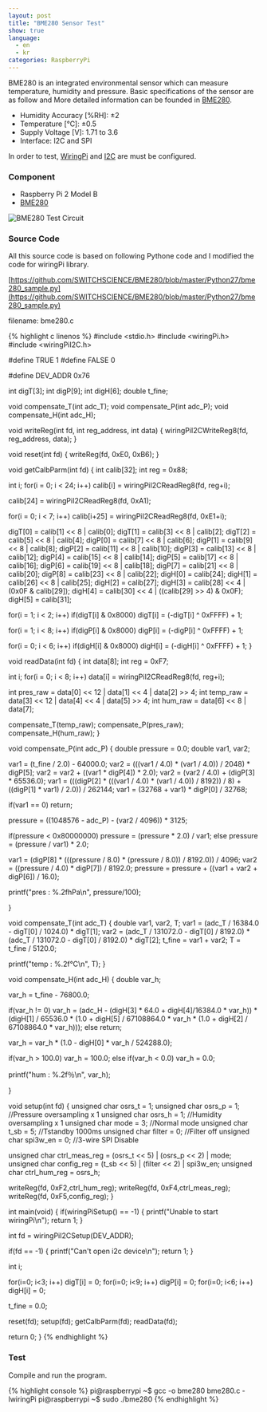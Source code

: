 ```yaml
---
layout: post
title: "BME280 Sensor Test"
show: true
language:
  - en
  - kr
categories: RaspberryPi
---
```

BME280 is an integrated environmental sensor which can measure temperature, humidity and pressure. Basic specifications of the sensor are as follow and More detailed information can be founded in [BME280](https://www.bosch-sensortec.com/bst/products/all_products/bme280).

* Humidity Accuracy [%RH]: ±2
* Temperature [℃]: ±0.5
* Supply Voltage [V]: 1.71 to 3.6
* Interface: I2C and SPI

In order to test, [WiringPi]({{site.url}}/raspberrypi/2016/05/20/wiringPi-installation-en.html) and [I2C]({{site.url}}/raspberrypi/2017/04/13/i2c-configuration-en.html) are must be configured.

### Component

* Raspberry Pi 2 Model B
* [BME280](https://www.embeddedadventures.com/bme280_weather_multi_sensor_mod-1022.html)

![BME280 Test Circuit]({{site.url}}/images/rpi_bme280_test.png)

### Source Code

All this source code is based on following Pythone code and I modified the code for wiringPi library.

[https://github.com/SWITCHSCIENCE/BME280/blob/master/Python27/bme280_sample.py](https://github.com/SWITCHSCIENCE/BME280/blob/master/Python27/bme280_sample.py)

filename: bme280.c

{% highlight c linenos %}
#include <stdio.h>
#include <wiringPi.h>
#include <wiringPiI2C.h>

#define TRUE 1
#define FALSE 0

#define DEV_ADDR 0x76

int digT[3];
int digP[9];
int digH[6];
double t_fine;

void compensate_T(int adc_T);
void compensate_P(int adc_P);
void compensate_H(int adc_H);

void writeReg(int fd, int reg_address, int data)
{
  wiringPiI2CWriteReg8(fd, reg_address, data);
}

void reset(int fd)
{
  writeReg(fd, 0xE0, 0xB6);
}

void getCalbParm(int fd)
{
  int calib[32];
  int reg = 0x88;

  int i;
  for(i = 0; i < 24; i++)
    calib[i] = wiringPiI2CReadReg8(fd, reg+i);

  calib[24] = wiringPiI2CReadReg8(fd, 0xA1);

  for(i = 0; i < 7; i++)
    calib[i+25] = wiringPiI2CReadReg8(fd, 0xE1+i);

  digT[0] = calib[1] << 8 | calib[0];
  digT[1] = calib[3] << 8 | calib[2];
  digT[2] = calib[5] << 8 | calib[4];
  digP[0] = calib[7] << 8 | calib[6];
  digP[1] = calib[9] << 8 | calib[8];
  digP[2] = calib[11] << 8 | calib[10];
  digP[3] = calib[13] << 8 | calib[12];
  digP[4] = calib[15] << 8 | calib[14];
  digP[5] = calib[17] << 8 | calib[16];
  digP[6] = calib[19] << 8 | calib[18];
  digP[7] = calib[21] << 8 | calib[20];
  digP[8] = calib[23] << 8 | calib[22];
  digH[0] = calib[24];
  digH[1] = calib[26] << 8 | calib[25];
  digH[2] = calib[27];
  digH[3] = calib[28] << 4 | (0x0F & calib[29]);
  digH[4] = calib[30] << 4 | ((calib[29] >> 4) & 0x0F);
  digH[5] = calib[31];

  for(i = 1; i < 2; i++)
    if(digT[i] & 0x8000) digT[i] = (-digT[i] ^ 0xFFFF) + 1;

  for(i = 1; i < 8; i++)
    if(digP[i] & 0x8000) digP[i] = (-digP[i] ^ 0xFFFF) + 1;

  for(i = 0; i < 6; i++)
    if(digH[i] & 0x8000) digH[i] = (-digH[i] ^ 0xFFFF) + 1;
}

void readData(int fd)
{
  int data[8];
  int reg = 0xF7;

  int i;
  for(i = 0; i < 8; i++)
    data[i] = wiringPiI2CReadReg8(fd, reg+i);

  int pres_raw = data[0] << 12 | data[1] << 4 | data[2] >> 4;
  int temp_raw = data[3] << 12 | data[4] << 4 | data[5] >> 4;
  int hum_raw = data[6] << 8 | data[7];

  compensate_T(temp_raw);
  compensate_P(pres_raw);
  compensate_H(hum_raw);
}

void compensate_P(int adc_P)
{
  double pressure = 0.0;
  double var1, var2;

  var1 = (t_fine / 2.0) - 64000.0;
  var2 = (((var1 / 4.0) * (var1 / 4.0)) / 2048) * digP[5];
  var2 = var2 + ((var1 * digP[4]) * 2.0);
  var2 = (var2 / 4.0) + (digP[3] * 65536.0);
  var1 = (((digP[2] * (((var1 / 4.0) * (var1 / 4.0)) / 8192)) / 8) + ((digP[1] * var1) / 2.0)) / 262144;
  var1 = (32768 + var1) * digP[0] / 32768;

  if(var1 == 0) return;

  pressure = ((1048576 - adc_P) - (var2 / 4096)) * 3125;

  if(pressure < 0x80000000) pressure = (pressure * 2.0) / var1;
  else
    pressure = (pressure / var1) * 2.0;

  var1 = (digP[8] * (((pressure / 8.0) * (pressure / 8.0)) / 8192.0)) / 4096;
  var2 = ((pressure / 4.0) * digP[7]) / 8192.0;
  pressure = pressure + ((var1 + var2 + digP[6]) / 16.0);

  printf("pres : %.2fhPa\n", pressure/100);

}

void compensate_T(int adc_T)
{
  double var1, var2, T;
  var1 = (adc_T / 16384.0 - digT[0] / 1024.0) * digT[1];
  var2 = (adc_T / 131072.0 - digT[0] / 8192.0) * (adc_T / 131072.0 - digT[0] / 8192.0) * digT[2];
  t_fine = var1 + var2;
  T = t_fine / 5120.0;

  printf("temp : %.2f℃\n", T);
}

void compensate_H(int adc_H)
{
  double var_h;

  var_h = t_fine - 76800.0;

  if(var_h != 0)
    var_h = (adc_H - (digH[3] * 64.0 + digH[4]/16384.0 * var_h)) * (digH[1] / 65536.0 * (1.0 + digH[5] / 67108864.0 * var_h * (1.0 + digH[2] / 67108864.0 * var_h)));
  else return;

  var_h = var_h * (1.0 - digH[0] * var_h / 524288.0);

  if(var_h > 100.0) var_h = 100.0;
  else if(var_h < 0.0) var_h = 0.0;

  printf("hum : %.2f％\n", var_h);

}

void setup(int fd)
{
  unsigned char osrs_t = 1;
  unsigned char osrs_p = 1;                      //Pressure oversampling x 1
  unsigned char osrs_h = 1;                      //Humidity oversampling x 1
  unsigned char mode   = 3;                      //Normal mode
  unsigned char t_sb   = 5;                      //Tstandby 1000ms
  unsigned char filter = 0;                      //Filter off
  unsigned char spi3w_en = 0;                    //3-wire SPI Disable

  unsigned char ctrl_meas_reg = (osrs_t << 5) | (osrs_p << 2) | mode;
  unsigned char config_reg    = (t_sb << 5) | (filter << 2) | spi3w_en;
  unsigned char ctrl_hum_reg  = osrs_h;

  writeReg(fd, 0xF2,ctrl_hum_reg);
  writeReg(fd, 0xF4,ctrl_meas_reg);
  writeReg(fd, 0xF5,config_reg);
}

int main(void)
{
  if(wiringPiSetup() == -1)
  {
    printf("Unable to start wiringPi\n");
    return 1;
  }

  int fd = wiringPiI2CSetup(DEV_ADDR);

  if(fd == -1)
  {
    printf("Can't open i2c device\n");
    return 1;
  }

  int i;

  for(i=0; i<3; i++) digT[i] = 0;
  for(i=0; i<9; i++) digP[i] = 0;
  for(i=0; i<6; i++) digH[i] = 0;

  t_fine = 0.0;

  reset(fd);
  setup(fd);
  getCalbParm(fd);
  readData(fd);

  return 0;
}
{% endhighlight %}

### Test

Compile and run the program.

{% highlight console %}
pi@raspberrypi ~$ gcc -o bme280 bme280.c -lwiringPi
pi@raspberrypi ~$ sudo ./bme280
{% endhighlight %}
